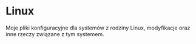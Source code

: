 # Linux
Moje pliki konfiguracyjne dla systemów z rodziny Linux, modyfikacje oraz inne rzeczy związane z tym systemem.
